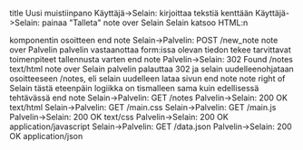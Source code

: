 title Uusi muistiinpano
Käyttäjä->Selain: kirjoittaa tekstiä kenttään
Käyttäjä->Selain: painaa "Talleta"
note over Selain
Selain katsoo HTML:n <form>
komponentin osoitteen
end note
Selain->Palvelin: POST /new_note 
note over Palvelin
palvelin vastaanottaa form:issa olevan tiedon
tekee tarvittavat toimenpiteet tallennusta varten
end note
Palvelin->Selain: 302 Found /notes text/html
note over Selain
palvelin palauttaa 302 ja 
selain uudelleenohjataan
osoitteeseen /notes, 
eli selain uudelleen lataa
sivun
end note
note right of Selain
tästä eteenpäin logiikka on
tismalleen sama kuin edellisessä 
tehtävässä
end note
Selain->Palvelin: GET /notes
Palvelin->Selain: 200 OK text/html
Selain->Palvelin: GET /main.css
Selain->Palvelin: GET /main.js
Palvelin->Selain: 200 OK text/css
Palvelin->Selain: 200 OK application/javascript
Selain->Palvelin: GET /data.json
Palvelin->Selain: 200 OK application/json